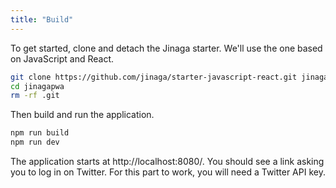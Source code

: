 ```yaml
---
title: "Build"
---
```


To get started, clone and detach the Jinaga starter.
We'll use the one based on JavaScript and React.

```bash
git clone https://github.com/jinaga/starter-javascript-react.git jinagapwa
cd jinagapwa
rm -rf .git
```

Then build and run the application.

```bash
npm run build
npm run dev
```

The application starts at http://localhost:8080/.
You should see a link asking you to log in on Twitter.
For this part to work, you will need a Twitter API key.
